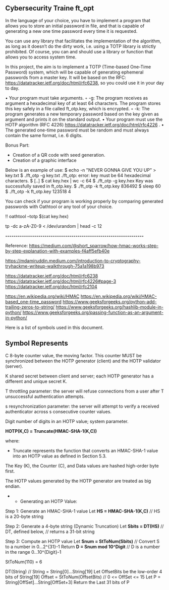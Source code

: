 ## Cybersecurity Traine ft_opt

In the language of your choice, you have to implement a program that allows you to store an initial password in file, and that is capable of generating a new one time password every time it is requested.

You can use any library that facilitates the implementation of the algorithm, as long as it doesn’t do the dirty work, i.e. using a TOTP library is strictly prohibited.
Of course, you can and should use a library or function that allows you to access system time.

In this project, the aim is to implement a TOTP (Time-based One-Time Password) system, which will be capable of generating ephemeral passwords from a master key.
It will be based on the RFC: https://datatracker.ietf.org/doc/html/rfc6238, so you could use it in your day to day.


• Your program must take arguments.
◦ -g: The program receives as argument a hexadecimal key of at least 64 characters. The program stores this key safely in a file called ft_otp.key, which is encrypted.
◦ -k: The program generates a new temporary password based on the key given
as argument and prints it on the standard output.
• Your program must use the HOTP algorithm (RFC 4226) https://datatracker.ietf.org/doc/html/rfc4226 .
• The generated one-time password must be random and must always contain the same format, i.e. 6 digits.

Bonus Part: 
- Creation of a QR code with seed generation.
- Creation of a graphic interface

Below is an example of use:
$ echo -n "NEVER GONNA GIVE YOU UP" > key.txt
$ ./ft_otp -g key.txt
./ft_otp: error: key must be 64 hexadecimal characters.
$ [..]
$ cat key.hex | wc -c
64
$ ./ft_otp -g key.hex
Key was successfully saved in ft_otp.key.
$ ./ft_otp -k ft_otp.key
836492
$ sleep 60
$ ./ft_otp -k ft_otp.key
123518
4

You can check if your program is working properly by comparing generated passwords with Oathtool or any tool of your choice.

!! oathtool –totp $(cat key.hex)

tp -dc a-zA-Z0-9 < /dev/urandom | head -c 12

**-------------------------------------------------------------------**

Reference:
https://medium.com/@short_sparrow/how-hmac-works-step-by-step-explanation-with-examples-f4aff5efb40e

https://mdamiruddin.medium.com/introduction-to-cryptography-tryhackme-writeup-walkthrough-75a1a198b973


https://datatracker.ietf.org/doc/html/rfc6238
https://datatracker.ietf.org/doc/html/rfc4226#page-3
https://datatracker.ietf.org/doc/html/rfc2104

https://en.wikipedia.org/wiki/HMAC
https://en.wikipedia.org/wiki/HMAC-based_one-time_password
https://www.geeksforgeeks.org/python-add-trailing-zeros-to-string/
https://www.geeksforgeeks.org/hashlib-module-in-python/
https://www.geeksforgeeks.org/passing-function-as-an-argument-in-python/

Here is a list of symbols used in this document.

Symbol  Represents
-------------------------------------------------------------------
C       8-byte counter value, the moving factor.  This counter
        MUST be synchronized between the HOTP generator (client)
        and the HOTP validator (server).

K       shared secret between client and server; each HOTP
        generator has a different and unique secret K.

T       throttling parameter: the server will refuse connections
        from a user after T unsuccessful authentication attempts.

s       resynchronization parameter: the server will attempt to
        verify a received authenticator across s consecutive
        counter values.

Digit   number of digits in an HOTP value; system parameter.

**HOTP(K,C) = Truncate(HMAC-SHA-1(K,C))**

where:
- Truncate represents the function that converts an HMAC-SHA-1
       value into an HOTP value as defined in Section 5.3.

The Key (K), the Counter (C), and Data values are hashed high-order
   byte first.

The HOTP values generated by the HOTP generator are treated as big
   endian.


- - Generating an HOTP Value:

Step 1: Generate an HMAC-SHA-1 value Let **HS = HMAC-SHA-1(K,C)**  // HS is a 20-byte string

Step 2: Generate a 4-byte string (Dynamic Truncation)
Let **Sbits = DT(HS)**   //  DT, defined below,
                    //  returns a 31-bit string

Step 3: Compute an HOTP value
Let **Snum  = StToNum(Sbits)**   // Convert S to a number in
                                0...2^{31}-1
Return **D = Snum mod 10^Digit** //  D is a number in the range
                                0...10^{Digit}-1

StToNum(110) = 6

DT(String) // String = String[0]...String[19]
Let OffsetBits be the low-order 4 bits of String[19]
Offset = StToNum(OffsetBits) // 0 <= OffSet <= 15
Let P = String[OffSet]...String[OffSet+3]
Return the Last 31 bits of P
